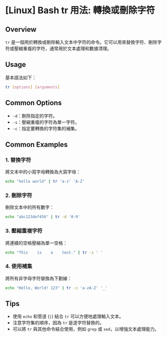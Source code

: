 # [Linux] Bash tr 用法: 轉換或刪除字符

## Overview
`tr` 是一個用於轉換或刪除輸入文本中字符的命令。它可以用來替換字符、刪除字符或壓縮重複的字符，通常用於文本處理和數據清理。

## Usage
基本語法如下：
```bash
tr [options] [arguments]
```

## Common Options
- `-d`：刪除指定的字符。
- `-s`：壓縮重複的字符為單一字符。
- `-c`：指定要轉換的字符集的補集。

## Common Examples

### 1. 替換字符
將文本中的小寫字母轉換為大寫字母：
```bash
echo "hello world" | tr 'a-z' 'A-Z'
```

### 2. 刪除字符
刪除文本中的所有數字：
```bash
echo "abc123def456" | tr -d '0-9'
```

### 3. 壓縮重複字符
將連續的空格壓縮為單一空格：
```bash
echo "This    is    a    test." | tr -s ' '
```

### 4. 使用補集
將所有非字母字符替換為下劃線：
```bash
echo "Hello, World! 123" | tr -c 'a-zA-Z' '_'
```

## Tips
- 使用 `echo` 和管道 (`|`) 結合 `tr` 可以方便地處理輸入文本。
- 注意字符集的順序，因為 `tr` 是逐字符替換的。
- 可以將 `tr` 與其他命令結合使用，例如 `grep` 或 `sed`，以增強文本處理能力。